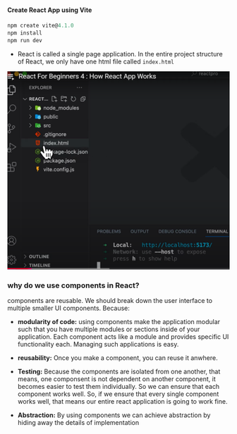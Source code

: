 #### Create React App using Vite

```jsx
npm create vite@4.1.0
npm install
npm run dev
```

- React is called a single page application. In the entire project structure of React, we only have one html file called `index.html`

![](assets/2024-12-07-10-36-04-image.png)



### why do we use components in React?

components are reusable. We should break down the user interface to multiple smaller UI components. Because:

- **modularity of code:** using components make the application modular such that you have multiple modules or sections inside of your application. Each component acts like a module and provides specific UI functionality each. Managing such applications is easy.  

- **reusability:** Once you make a component, you can reuse it anwhere.

- **Testing:** Because the components are isolated from one another, that means, one componsent is not dependent on another component, it becomes easier to test them individually. So we can ensure that each component works well. So, if we ensure that every single component works well, that means our entire react application is going to work fine.

- **Abstraction:** By using components we can achieve abstraction by hiding away the details of implementation



